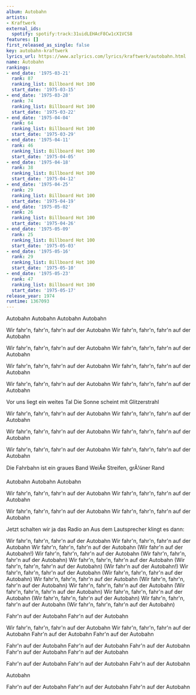```yaml
---
album: Autobahn
artists:
- Kraftwerk
external_ids:
  spotify: spotify:track:31uidLEHAcF8Cw1cX1VCS8
features: []
first_released_as_single: false
key: autobahn-kraftwerk
lyrics_url: https://www.azlyrics.com/lyrics/kraftwerk/autobahn.html
name: Autobahn
rankings:
- end_date: '1975-03-21'
  rank: 87
  ranking_list: Billboard Hot 100
  start_date: '1975-03-15'
- end_date: '1975-03-28'
  rank: 74
  ranking_list: Billboard Hot 100
  start_date: '1975-03-22'
- end_date: '1975-04-04'
  rank: 64
  ranking_list: Billboard Hot 100
  start_date: '1975-03-29'
- end_date: '1975-04-11'
  rank: 46
  ranking_list: Billboard Hot 100
  start_date: '1975-04-05'
- end_date: '1975-04-18'
  rank: 38
  ranking_list: Billboard Hot 100
  start_date: '1975-04-12'
- end_date: '1975-04-25'
  rank: 29
  ranking_list: Billboard Hot 100
  start_date: '1975-04-19'
- end_date: '1975-05-02'
  rank: 26
  ranking_list: Billboard Hot 100
  start_date: '1975-04-26'
- end_date: '1975-05-09'
  rank: 25
  ranking_list: Billboard Hot 100
  start_date: '1975-05-03'
- end_date: '1975-05-16'
  rank: 29
  ranking_list: Billboard Hot 100
  start_date: '1975-05-10'
- end_date: '1975-05-23'
  rank: 47
  ranking_list: Billboard Hot 100
  start_date: '1975-05-17'
release_year: 1974
runtime: 1367093
---
```

Autobahn
Autobahn
Autobahn
Autobahn

Wir fahr'n, fahr'n, fahr'n auf der Autobahn
Wir fahr'n, fahr'n, fahr'n auf der Autobahn

Wir fahr'n, fahr'n, fahr'n auf der Autobahn
Wir fahr'n, fahr'n, fahr'n auf der Autobahn

Wir fahr'n, fahr'n, fahr'n auf der Autobahn
Wir fahr'n, fahr'n, fahr'n auf der Autobahn

Wir fahr'n, fahr'n, fahr'n auf der Autobahn
Wir fahr'n, fahr'n, fahr'n auf der Autobahn

Vor uns liegt ein weites Tal
Die Sonne scheint mit Glitzerstrahl

Wir fahr'n, fahr'n, fahr'n auf der Autobahn
Wir fahr'n, fahr'n, fahr'n auf der Autobahn

Wir fahr'n, fahr'n, fahr'n auf der Autobahn
Wir fahr'n, fahr'n, fahr'n auf der Autobahn

Wir fahr'n, fahr'n, fahr'n auf der Autobahn
Wir fahr'n, fahr'n, fahr'n auf der Autobahn

Die Fahrbahn ist ein graues Band
WeiÃe Streifen, grÃ¼ner Rand

Autobahn
Autobahn
Autobahn

Wir fahr'n, fahr'n, fahr'n auf der Autobahn
Wir fahr'n, fahr'n, fahr'n auf der Autobahn

Wir fahr'n, fahr'n, fahr'n auf der Autobahn
Wir fahr'n, fahr'n, fahr'n auf der Autobahn

Jetzt schalten wir ja das Radio an
Aus dem Lautsprecher klingt es dann:

Wir fahr'n, fahr'n, fahr'n auf der Autobahn
Wir fahr'n, fahr'n, fahr'n auf der Autobahn
Wir fahr'n, fahr'n, fahr'n auf der Autobahn
(Wir fahr'n auf der Autobahn!)
Wir fahr'n, fahr'n, fahr'n auf der Autobahn
(Wir fahr'n, fahr'n, fahr'n auf der Autobahn)
Wir fahr'n, fahr'n, fahr'n auf der Autobahn
(Wir fahr'n, fahr'n, fahr'n auf der Autobahn)
(Wir fahr'n auf der Autobahn!)
Wir fahr'n, fahr'n, fahr'n auf der Autobahn
(Wir fahr'n, fahr'n, fahr'n auf der Autobahn)
Wir fahr'n, fahr'n, fahr'n auf der Autobahn
(Wir fahr'n, fahr'n, fahr'n auf der Autobahn)
Wir fahr'n, fahr'n, fahr'n auf der Autobahn
(Wir fahr'n, fahr'n, fahr'n auf der Autobahn)
Wir fahr'n, fahr'n, fahr'n auf der Autobahn
(Wir fahr'n, fahr'n, fahr'n auf der Autobahn)
Wir fahr'n, fahr'n, fahr'n auf der Autobahn
(Wir fahr'n, fahr'n, fahr'n auf der Autobahn)

Fahr'n auf der Autobahn
Fahr'n auf der Autobahn

Wir fahr'n, fahr'n, fahr'n auf der Autobahn
Wir fahr'n, fahr'n, fahr'n auf der Autobahn
Fahr'n auf der Autobahn
Fahr'n auf der Autobahn

Fahr'n auf der Autobahn
Fahr'n auf der Autobahn
Fahr'n auf der Autobahn
Fahr'n auf der Autobahn
Fahr'n auf der Autobahn

Fahr'n auf der Autobahn
Fahr'n auf der Autobahn
Fahr'n auf der Autobahn

Autobahn

Fahr'n auf der Autobahn
Fahr'n auf der Autobahn
Fahr'n auf der Autobahn
